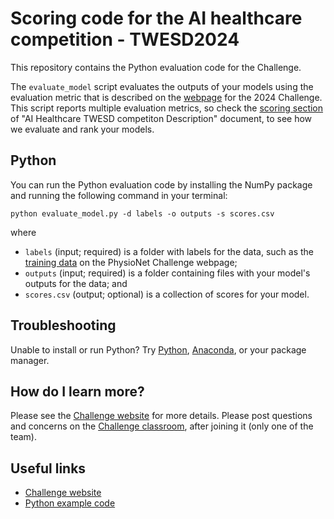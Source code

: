 # Scoring code for the AI healthcare competition - TWESD2024

This repository contains the Python evaluation code for the Challenge.

The `evaluate_model` script evaluates the outputs of your models using the evaluation metric that is described on the [webpage](http://www.ceslab.org/TWESD2024/) for the 2024 Challenge. 
This script reports multiple evaluation metrics, so check the [scoring section](https://docs.google.com/document/d/1JvY1cgFr49i-zp5-ovEtRSaY9buSiSbbDJv9LiLPMZk/edit#bookmark=id.hd4qv2dmvr1i) of "AI Healthcare TWESD competiton Description" document, to see how we evaluate and rank your models.

## Python

You can run the Python evaluation code by installing the NumPy package and running the following command in your terminal:

    python evaluate_model.py -d labels -o outputs -s scores.csv

where

- `labels` (input; required) is a folder with labels for the data, such as the [training data](https://docs.google.com/document/d/1JvY1cgFr49i-zp5-ovEtRSaY9buSiSbbDJv9LiLPMZk/edit#bookmark=id.gwnt0cr575kd) on the PhysioNet Challenge webpage;
- `outputs` (input; required) is a folder containing files with your model's outputs for the data; and
- `scores.csv` (output; optional) is a collection of scores for your model.

## Troubleshooting

Unable to install or run Python? Try [Python](https://www.python.org/downloads/), [Anaconda](https://www.anaconda.com/products/individual), or your package manager.

## How do I learn more?

Please see the [Challenge website](http://www.ceslab.org/TWESD2024/) for more details. Please post questions and concerns on the [Challenge classroom](https://classroom.google.com/u/1/c/NjUyNjE0ODk0MDg5), after joining it (only one of the team).

## Useful links

- [Challenge website](http://www.ceslab.org/TWESD2024/)
- [Python example code](https://github.com/aymenabid-lab/code-competiton-TWESD-2024/tree/main)

